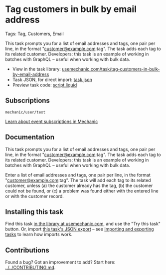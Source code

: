 # Tag customers in bulk by email address

Tags: Tag, Customers, Email

This task prompts you for a list of email addresses and tags, one pair per line, in the format "customer@example.com:tag". The task adds each tag to its related customer. Developers: this task is an example of working in batches with GraphQL – useful when working with bulk data.

* View in the task library: [usemechanic.com/task/tag-customers-in-bulk-by-email-address](https://usemechanic.com/task/tag-customers-in-bulk-by-email-address)
* Task JSON, for direct import: [task.json](../../tasks/tag-customers-in-bulk-by-email-address.json)
* Preview task code: [script.liquid](./script.liquid)

## Subscriptions

```liquid
mechanic/user/text
```

[Learn about event subscriptions in Mechanic](https://docs.usemechanic.com/article/408-subscriptions)

## Documentation

This task prompts you for a list of email addresses and tags, one pair per line, in the format "customer@example.com:tag". The task adds each tag to its related customer. Developers: this task is an example of working in batches with GraphQL – useful when working with bulk data.

Enter a list of email addresses and tags, one pair per line, in the format "customer@example.com:tag". The task will add each tag to its related customer, unless (a) the customer already has the tag, (b) the customer could not be found, or (c) a problem was found either with the entered line or with the customer record.

## Installing this task

Find this task [in the library at usemechanic.com](https://usemechanic.com/task/tag-customers-in-bulk-by-email-address), and use the "Try this task" button. Or, import [this task's JSON export](../../tasks/tag-customers-in-bulk-by-email-address.json) – see [Importing and exporting tasks](https://docs.usemechanic.com/article/505-importing-and-exporting-tasks) to learn how imports work.

## Contributions

Found a bug? Got an improvement to add? Start here: [../../CONTRIBUTING.md](../../CONTRIBUTING.md).
